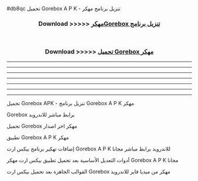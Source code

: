#db8qc تحميل Gorebox  A P K - تنزيل برنامج مهكر



<div align="center">
<h3>Download >>>>> <a href="https://runaway1.web.app/?sq=Gorebox ">مهكرGorebox  تنزيل برنامج</a></h3><br>

<h3>Download >>>>> <a href="https://runaway1.web.app/?sq=Gorebox ">تحميل Gorebox  مهكر</a></h3>
</div>


----------------------------------------------------------

----------------------------------------------------------

----------------------------------------------------------

----------------------------------------------------------

----------------------------------------------------------

----------------------------------------------------------

----------------------------------------------------------

تحميل Gorebox  APK - تنزيل برنامج Gorebox  A P K مهكر

Gorebox  برابط مباشر للاندرويد

تحميل Gorebox  مهكر اخر اصدار

تطبيق Gorebox  A P K مهكر

إضافات تهكير برنامج بيكس ارت Gorebox  A P K للاندرويد برابط مباشر مجانا

أدوات التعديل الأساسية بعد تحميل تطبيق بيكس ارت مهكر Gorebox  A P K مجانا

القوالب الجاهزة بعد تحميل بيكس ارت Gorebox  مهكر من ميديا فاير للاندرويد



